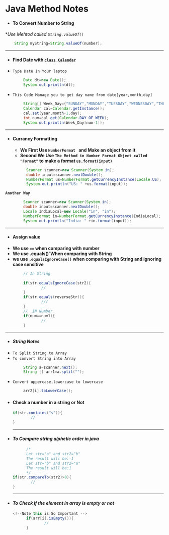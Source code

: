 # Java Method Notes

- #### To Convert Number to String 
**Use Mehtod called `String.valueOf()`* 
```java
    String myString=String.valueOf(number);
```
------------
- #### Find Date with [`class Calendar`](https://docs.oracle.com/javase/7/docs/api/java/util/Calendar.html)
- `Type Date In Your laptop`
```java
        Date dt=new Date();
        System.out.println(dt);
```
- `This Code Manage you to get day name from date[year,month,day]`

```java 
        String[] Week_Day={"SUNDAY","MONDAY","TUESDAY","WEDNESDAY","THURSDAY" ,"FRIDAY","SATURDAY"  };
        Calendar cal=Calendar.getInstance();
        cal.set(year,month-1,day);
        int num=cal.get(Calendar.DAY_OF_WEEK);
        System.out.println(Week_Day[num-1]);
```
---------

- #### Currancy Formatting
  - **We First Use `NumberFormat ` and Make an object from it** 
  - **Second We Use `The Method in Number Format Object called "Format"` to make a format `us.format(input)`**
  ```java
        Scanner scanner=new Scanner(System.in);
        double input=scanner.nextDouble();
        NumberFormat us=NumberFormat.getCurrencyInstance(Locale.US);
        System.out.println("US: " +us.format(input));
  ```

**`Another Way`**

```java
        Scanner scanner=new Scanner(System.in);
        double input=scanner.nextDouble();
        Locale IndiaLocal=new Locale("in", "in");
        NumberFormat in=NumberFormat.getCurrencyInstance(IndiaLocal);
        System.out.println("India: " +in.format(input));
```
----
- #### Assign value 
-  **We use `==` when comparing with number**
-  **We use .equals()`When comparing with String**
-  **we use `.equalsIgnoreCase()` when comparing with String and ignoring case sensitive**
  
```java
        // In String
        
        if(str.equalsIgnoreCase(str2){
                //
        }
        if(str.equals(reverseStr)){
                ///
        }
        //  IN Number
        if(num==num1){
                //
        }

```
--------
- #### ***String Notes***
- `To Split String to Array`
- `To convert String into Array`
```java
        String a=scanner.next();
        String [] arr1=a.split("");
````
- `Convert uppercase,lowercase to lowercase`
```java
        arr2[i].toLowerCase();
```
- #### Check a number in a string or Not
  ```java
  if(str.contains("s")){
          //
  }
  ```
  ---
- #### ***To Compare string alphetic order in java***

  ```java
        /*
        Let str="a" and str2="b"
        The result will be:-1
        Let str="b" and str2="a" 
        The result will be:1
        */
  if(str.compareTo(str2)>0){
          //
  }
  ```
  ---
- #### ***To Check If the element in array is empty or not***
  ```java
  <!--Note this is So Important -->
        if(arr[i].isEmpty()){
                //
        }
  ```

 

